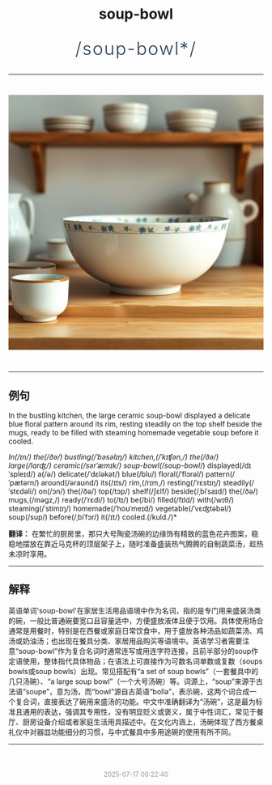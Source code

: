 <div align="center">

# soup-bowl

<div style="margin: 30px 0;">
<h1 style="font-size: 2.5em; font-weight: 300; letter-spacing: 2px; margin: 0; color: #2c3e50;">
/soup-bowl*/
</h1>
</div>

</div>

---

<div align="center" style="margin: 40px 0;">

![soup-bowl](images/soup-bowl.png)

</div>

---

## 例句

In the bustling kitchen, the large ceramic soup-bowl displayed a delicate blue floral pattern around its rim, resting steadily on the top shelf beside the mugs, ready to be filled with steaming homemade vegetable soup before it cooled.

*In(/ɪn/) the(/ðə/) bustling(/ˈbəsəlɪŋ/) kitchen,(/ˈkɪʧən,/) the(/ðə/) large(/lɑrʤ/) ceramic(/sərˈæmɪk/) soup-bowl(/soup-bowl*/) displayed(/dɪˈspleɪd/) a(/ə/) delicate(/ˈdɛləkət/) blue(/blu/) floral(/ˈflɔrəl/) pattern(/ˈpætərn/) around(/əraʊnd/) its(/ɪts/) rim,(/rɪm,/) resting(/ˈrɛstɪŋ/) steadily(/ˈstɛdəli/) on(/ɔn/) the(/ðə/) top(/tɔp/) shelf(/ʃɛlf/) beside(/ˌbiˈsaɪd/) the(/ðə/) mugs,(/məgz,/) ready(/ˈrɛdi/) to(/tɪ/) be(/bi/) filled(/fɪld/) with(/wɪθ/) steaming(/ˈstimɪŋ/) homemade(/ˈhoʊˈmeɪd/) vegetable(/ˈvɛʤtəbəl/) soup(/sup/) before(/ˌbiˈfɔr/) it(/ɪt/) cooled.(/kuld./)*

**翻译：** 在繁忙的厨房里，那只大号陶瓷汤碗的边缘饰有精致的蓝色花卉图案，稳稳地摆放在靠近马克杯的顶层架子上，随时准备盛装热气腾腾的自制蔬菜汤，趁热未凉时享用。

---

## 解释

英语单词'soup-bowl'在家居生活用品语境中作为名词，指的是专门用来盛装汤类的碗，一般比普通碗要宽口且容量适中，方便盛放液体且便于饮用。具体使用场合通常是用餐时，特别是在西餐或家庭日常饮食中，用于盛放各种汤品如蔬菜汤、鸡汤或奶油汤；也出现在餐具分类、家居用品购买等语境中。英语学习者需要注意“soup-bowl”作为复合名词时通常连写或用连字符连接，且前半部分的soup作定语使用，整体指代具体物品；在语法上可直接作为可数名词单数或复数（soups bowls或soup bowls）出现。常见搭配有“a set of soup bowls”（一套餐具中的几只汤碗）、“a large soup bowl”（一个大号汤碗）等。词源上，“soup”来源于古法语“soupe”，意为汤，而“bowl”源自古英语“bolla”，表示碗，这两个词合成一个复合词，直接表达了碗用来盛汤的功能。中文中准确翻译为“汤碗”，这是最为标准且通用的表达，强调其专用性，没有明显贬义或褒义，属于中性词汇，常见于餐厅、厨房设备介绍或者家庭生活用具描述中。在文化内涵上，汤碗体现了西方餐桌礼仪中对器皿功能细分的习惯，与中式餐具中多用途碗的使用有所不同。


---

<div align="center" style="margin-top: 50px;">
<small style="color: #999; font-size: 0.9em;">2025-07-17 06:22:40</small>
</div>
